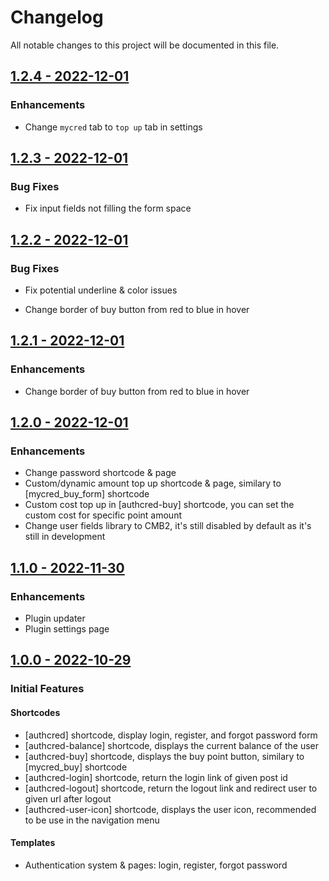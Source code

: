 # Changelog
All notable changes to this project will be documented in this file.

## [1.2.4 - 2022-12-01](https://github.com/iniznet/authcred/releases/tag/v1.2.4)
### Enhancements
* Change `mycred` tab to `top up` tab in settings

## [1.2.3 - 2022-12-01](https://github.com/iniznet/authcred/releases/tag/v1.2.3)
### Bug Fixes
* Fix input fields not filling the form space

## [1.2.2 - 2022-12-01](https://github.com/iniznet/authcred/releases/tag/v1.2.2)
### Bug Fixes
* Fix potential underline & color issues

* Change border of buy button from red to blue in hover
## [1.2.1 - 2022-12-01](https://github.com/iniznet/authcred/releases/tag/v1.2.1)
### Enhancements
* Change border of buy button from red to blue in hover

## [1.2.0 - 2022-12-01](https://github.com/iniznet/authcred/releases/tag/v1.2.0)
### Enhancements
* Change password shortcode & page
* Custom/dynamic amount top up shortcode & page, similary to [mycred_buy_form] shortcode
* Custom cost top up in [authcred-buy] shortcode, you can set the custom cost for specific point amount
* Change user fields library to CMB2, it's still disabled by default as it's still in development

## [1.1.0 - 2022-11-30](https://github.com/iniznet/authcred/releases/tag/v1.1.0)
### Enhancements
* Plugin updater
* Plugin settings page

## [1.0.0 - 2022-10-29](https://github.com/iniznet/authcred/releases/tag/v1.0.0)
### Initial Features

#### Shortcodes
* [authcred] shortcode, display login, register, and forgot password form
* [authcred-balance] shortcode, displays the current balance of the user
* [authcred-buy] shortcode, displays the buy point button, similary to [mycred_buy] shortcode
* [authcred-login] shortcode, return the login link of given post id
* [authcred-logout] shortcode, return the logout link and redirect user to given url after logout
* [authcred-user-icon] shortcode, displays the user icon, recommended to be use in the navigation menu

#### Templates
* Authentication system & pages: login, register, forgot password